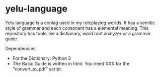 # yelu-language
Yelu language is a conlag used in my roleplaying worlds.
It has a semitic style of grammar and each consonant has a elemental meaning.
This repository has tools like a dictionary, word root analyzer or a grammar guide.

Dependendies:
- For the Dictionary: Python 3
- The Basic Guide is written in html. You need XXX for the "convert_to_pdf" script.